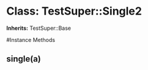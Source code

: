 # Class: TestSuper::Single2
**Inherits:** TestSuper::Base
    




#Instance Methods
## single(a) [](#method-i-single)

